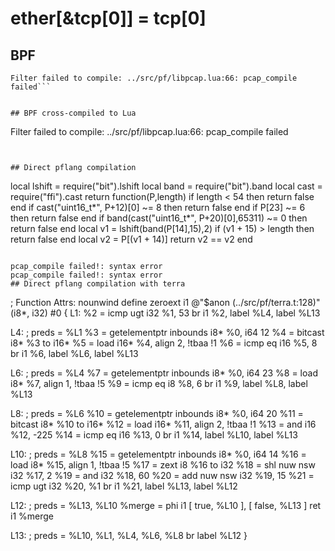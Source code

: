 # ether[&tcp[0]] = tcp[0]


## BPF

```
Filter failed to compile: ../src/pf/libpcap.lua:66: pcap_compile failed```


## BPF cross-compiled to Lua

```
Filter failed to compile: ../src/pf/libpcap.lua:66: pcap_compile failed
```


## Direct pflang compilation

```
local lshift = require("bit").lshift
local band = require("bit").band
local cast = require("ffi").cast
return function(P,length)
   if length < 54 then return false end
   if cast("uint16_t*", P+12)[0] ~= 8 then return false end
   if P[23] ~= 6 then return false end
   if band(cast("uint16_t*", P+20)[0],65311) ~= 0 then return false end
   local v1 = lshift(band(P[14],15),2)
   if (v1 + 15) > length then return false end
   local v2 = P[(v1 + 14)]
   return v2 == v2
end

```

pcap_compile failed!: syntax error
pcap_compile failed!: syntax error
## Direct pflang compilation with terra

```

; Function Attrs: nounwind
define zeroext i1 @"$anon (../src/pf/terra.t:128)"(i8*, i32) #0 {
L1:
  %2 = icmp ugt i32 %1, 53
  br i1 %2, label %L4, label %L13

L4:                                               ; preds = %L1
  %3 = getelementptr inbounds i8* %0, i64 12
  %4 = bitcast i8* %3 to i16*
  %5 = load i16* %4, align 2, !tbaa !1
  %6 = icmp eq i16 %5, 8
  br i1 %6, label %L6, label %L13

L6:                                               ; preds = %L4
  %7 = getelementptr inbounds i8* %0, i64 23
  %8 = load i8* %7, align 1, !tbaa !5
  %9 = icmp eq i8 %8, 6
  br i1 %9, label %L8, label %L13

L8:                                               ; preds = %L6
  %10 = getelementptr inbounds i8* %0, i64 20
  %11 = bitcast i8* %10 to i16*
  %12 = load i16* %11, align 2, !tbaa !1
  %13 = and i16 %12, -225
  %14 = icmp eq i16 %13, 0
  br i1 %14, label %L10, label %L13

L10:                                              ; preds = %L8
  %15 = getelementptr inbounds i8* %0, i64 14
  %16 = load i8* %15, align 1, !tbaa !5
  %17 = zext i8 %16 to i32
  %18 = shl nuw nsw i32 %17, 2
  %19 = and i32 %18, 60
  %20 = add nuw nsw i32 %19, 15
  %21 = icmp ugt i32 %20, %1
  br i1 %21, label %L13, label %L12

L12:                                              ; preds = %L13, %L10
  %merge = phi i1 [ true, %L10 ], [ false, %L13 ]
  ret i1 %merge

L13:                                              ; preds = %L10, %L1, %L4, %L6, %L8
  br label %L12
}


```
